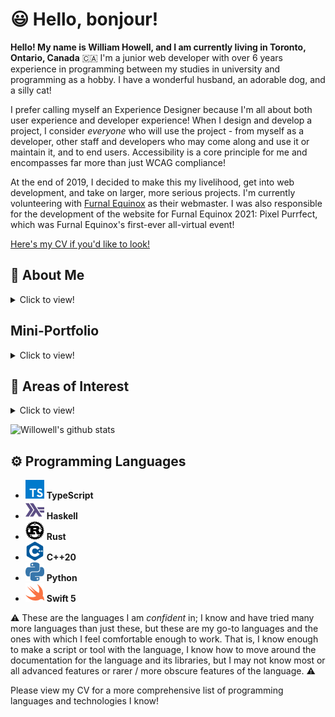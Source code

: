 # 😃 Hello, bonjour!

  **Hello! My name is William Howell, and I am currently living in Toronto, Ontario, Canada** 🇨🇦 I'm a junior web developer with over 6 years experience in programming between my studies in university and programming as a hobby. I have a wonderful husband, an adorable dog, and a silly cat!
  
  I prefer calling myself an Experience Designer because I'm all about both user experience and developer experience! When I design and develop a project, I consider *everyone* who will use the project - from myself as a developer, other staff and developers who may come along and use it or maintain it, and to end users. Accessibility is a core principle for me and encompasses far more than just WCAG compliance!
  
  At the end of 2019, I decided to make this my livelihood, get into web development, and take on larger, more serious projects. I'm currently volunteering with [Furnal Equinox](https://furnalequinox.com/) as their webmaster. I was also responsible for the development of the website for Furnal Equinox 2021: Pixel Purrfect, which was Furnal Equinox's first-ever all-virtual event!
  
[Here's my CV if you'd like to look!](./CV.md)
  
 ## 👋 About Me
 
 <details><summary>Click to view!</summary>
  
  I actually started out computer programming with Khan Academy's Computer Programming course back in 2014! My first programming class in college used it as part of the course material. At the time, I did not view myself as a techy person. I was afraid I would do poorly because I did not get very far learning C++ a few years prior with the *Beginning C++ Through Game Programming* book. Much to my surprise, I had a blast! I had *tons* of fun in that first programming class, so much so that I went out of my way to learn Java and then C++ (properly this time with *Programming: Principles and Practice Using C++* and Xcode set up!) in my free time.
  
  Speaking of college, I studied Arts and Technology at the University of Texas at Dallas, which meant video game design and development for me. My favourite classes related to my degree were my classes on Unity and the class I had on Autodesk Maya. I still 3D model from time to time, but I can't afford Autodesk Maya, so I use Blender instead. For what it's worth, I like Blender much more anyway. The UI is *much* cleaner and easier to understand. I feel tired just looking at Maya's UI 🤣
  
  I completed 98 credits towards my degree. I hope to pursue a degree in Computer Science in the near future.
  
  In my free time, I like to play with my cat and my dog, listen to music and podcasts, and play video games like Animal Crossing, Metroid, Mass Effect, Ratchet and Clank, and other platformer games like Super Mario Odyssey. I also enjoy cooking. I just wish it didn't take so long sometimes!

</details>

## Mini-Portfolio

<details><summary>Click to view!</summary>
  
  I intend for this section to accompany my pinned projects below. When I am done with my [personal website](https://github.com/willowell/williamhowell), I will move this information there.
  
### [virtual.furnalequinox.com](https://github.com/Furnal-Equinox/virtual.furnalequinox.com)

  The website for Furnal Equinox's virtual convention! This is an open source [Gatsby](https://www.gatsbyjs.com/) website, written mostly in TypeScript and hosted on Netlify. It uses Netlify Functions to invite users who register through our RegFox pages. It also uses a Fauna database to track the total donation amount for the website's UI and for our event staff and to track how much each registrant has donated for our records and for giving perks and incentives. I invite you to check out the repository - this is just scratching the surface!
  
  Since Furnal Equinox concluded for the year, I have removed the Identity system and the Netlify Functions from the website. It's just a plain old blog now! However,  before I did that, I saved the repository's state to the [fe2021 branch](https://github.com/Furnal-Equinox/virtual.furnalequinox.com/tree/fe2021), so you can still check out how I implemented the Identity system and the Netlify Functions there!
  
### [FE Donations Tool](https://github.com/Furnal-Equinox/donations-tool)

  This is a small React web app for our event staff to keep track of the total donation amount and to determine whether or not someone has donated.
  
### [Guessing Game](https://github.com/willowell/Guessing-Game)

  The classic number guessing game written in several different programming languages while preserving the semantics and structure of the game. I like revisiting this from time to time when I learn a new language.
  
### [DELISH! Client](https://github.com/willowell/Delish-Client) and [DELISH! Server](https://github.com/willowell/Delish-Server)

  This is DELISH!, an Allrecipes-like full-stack web application using Apollo GraphQL. I made this after following [this tutorial](https://moonhighway.com/apollo-datasources), which resulted in [this Apollo GraphQL server](https://github.com/willowell/Apollo-GraphQL-Server-for-REST-Countries). This was my first attempt at a serious project. I had a lot of fun making this web app and sharing it live with my family! It has a few problems, but I have largely solved these problems in virtual.furnalequinox.com, such as:
  * how to order the Bootstrap Sass files and override them,
  * how to share state between a search bar and the container for displaying search results,
  * and how to use flexbox, grid systems, margins, and padding to make a nice, responsive layout.

### [OGMTPS](https://github.com/willowell/Oh-God-Make-the-Puns-Stop-2)

  This is a theatre reservation command line application. I made the original version for the final project for my Computer Science 1 class back in 2015, and I revisited it in the fall of 2019 and rewrote it almost from scratch using C++17 and Microsoft's vcpkg. My Computer Science 1 professor had a thing for puns and dad jokes in the projects, so I named my project as a tongue-in-cheek response. I have included the original version for posterity. I wrote a reflection on version 2 on my WordPress blog [here](https://williamphowell.wordpress.com/2020/09/19/post-mortem-on-version-2-of-my-movie-reservation-program-in-c/). I also reflect on my path as a programmer since college in that post.

</details>

## 📖 Areas of Interest

<details><summary>Click to view!</summary>
 
* **Functional Programming**
  * Pure functions and isolating I/O interactions, particularly how they can help reduce the surface area for errors and bugs in codebases.
  * Careful state management, especially using PODs over classes to avoid hidden state, and passing state as a context or function argument instead.
  * Monadic error-handling (e.g., Rust's `Result` type) as a deterministic alternative to exceptions.
  * Simplyfying common expressions - especially loops - in imperative programming styles by rephrasing them as operations in FP; e.g., `sum $ map (\x -> x * 2) [1..20]` as a rephrasing of a for-loop that applies the function `f(x) = x * 2` to every member of `[1, 2, ..., 20]` and sums the resulting values.
  * ["Parse, don't validate"](https://lexi-lambda.github.io/blog/2019/11/05/parse-don-t-validate/)
* **Programming Language Theory**
  * The expression problem, and how different programming languages attempt to solve it
  * Programming language design and development
  * How one's programming language determines how one approaches a problem
  * How different languages approach and address similar problems
* **Web Development** 
  * React with hooks because I enjoy the declarative programming style.
  * TypeScript because it has great tooling and helps avoid a lot of JavaScript type errors. However, I appreciate its gradual typing system when I'm exploring APIs.
  * GraphQL because it provides a nice, uniform interface for some REST APIs, and it is typed and therefore integrates well with TypeScript.
  * I'm also curious about ReScript / ReasonML because ReScript (AFAIK) uses the Hindley-Milner type system. I find the idea of using a smaller language with a stronger, static type system very appealing!
  * I'm interested in Tailwind CSS because I appreciate its flexibility and utility-first approach. I'm also interested in Chakra UI because it is not as opinionated as, say, Bootstrap or Material UI. I'm exploring using Tailwind CSS in my WIP personal website.
* **Application Development (🛑 on hold for now 🛑)** 
  * I really like Swift 5 and SwiftUI. I'd like to explore developing a macOS desktop application with them sometime soon.
  * I love React, so of course, I'm very interested in React Native / Expo too. 

And other areas of interest:
* **Calculus**
  * I have lots of fun figuring out the solutions!
* **Quantum Computing and Quantum Information**
  * How its relationship with existing paradigms will evolve
  * I am very interested in the math and physics behind them
* **Photography**
  * Especially landscape and cityscape photography. You can view my photographs on my DeviantArt [here](https://www.deviantart.com/willhowl)
* **3D Modeling**
  * I dabble in it from time to time. It's always fun to see a model come together! I post models I make on my DeviantArt, like [this one](https://www.deviantart.com/willhowl/art/Low-Poly-Island-Render-Blender-Cycles-799779844).

</details>

![Willowell's github stats](https://github-readme-stats.vercel.app/api?username=willowell&show_icons=true)

## ⚙️ Programming Languages

* <img alt="TypeScript" width="30px" src="assets/typescript.svg" /> **TypeScript**
* <img alt="Haskell"    width="30px" src="assets/haskell.svg"    /> **Haskell**
* <img alt="Rust"       width="30px" src="assets/rust.svg"       /> **Rust**
* <img alt="C++"        width="30px" src="assets/cplusplus.svg"  /> **C++20**
* <img alt="Python"     width="30px" src="assets/python.svg"     /> **Python**
* <img alt="Swift"      width="30px" src="assets/swift.svg"      /> **Swift 5**

⚠️ These are the languages I am *confident* in; I know and have tried many more languages than just these, but these are my go-to languages and the ones with which I feel comfortable enough to work. That is, I know enough to make a script or tool with the language, I know how to move around the documentation for the language and its libraries, but I may not know most or all advanced features or rarer / more obscure features of the language. ⚠️

Please view my CV for a more comprehensive list of programming languages and technologies I know!
